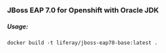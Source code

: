 ### JBoss EAP 7.0 for Openshift with Oracle JDK

##### Usage: 

```
docker build -t liferay/jboss-eap70-base:latest .
```